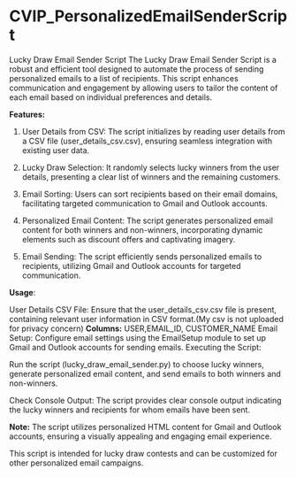 # CVIP_PersonalizedEmailSenderScript
Lucky Draw Email Sender Script
The Lucky Draw Email Sender Script is a robust and efficient tool designed to automate the process of sending personalized emails to a list of recipients. This script enhances communication and engagement by allowing users to tailor the content of each email based on individual preferences and details.

**Features:**
1. User Details from CSV: The script initializes by reading user details from a CSV file (user_details_csv.csv), ensuring seamless integration with existing user data.

2. Lucky Draw Selection: It randomly selects lucky winners from the user details, presenting a clear list of winners and the remaining customers.

3. Email Sorting: Users can sort recipients based on their email domains, facilitating targeted communication to Gmail and Outlook accounts.

4. Personalized Email Content: The script generates personalized email content for both winners and non-winners, incorporating dynamic elements such as discount offers and captivating imagery.

5. Email Sending: The script efficiently sends personalized emails to recipients, utilizing Gmail and Outlook accounts for targeted communication.

**Usage**: 

User Details CSV File: Ensure that the user_details_csv.csv file is present, containing relevant user information in CSV format.(My csv is not uploaded for privacy concern)
**Columns:** USER,EMAIL_ID, CUSTOMER_NAME 
Email Setup: Configure email settings using the EmailSetup module to set up Gmail and Outlook accounts for sending emails.
Executing the Script:

Run the script (lucky_draw_email_sender.py) to choose lucky winners, generate personalized email content, and send emails to both winners and non-winners.

Check Console Output: The script provides clear console output indicating the lucky winners and recipients for whom emails have been sent.

**Note:**
The script utilizes personalized HTML content for Gmail and Outlook accounts, ensuring a visually appealing and engaging email experience.

This script is intended for lucky draw contests and can be customized for other personalized email campaigns.
